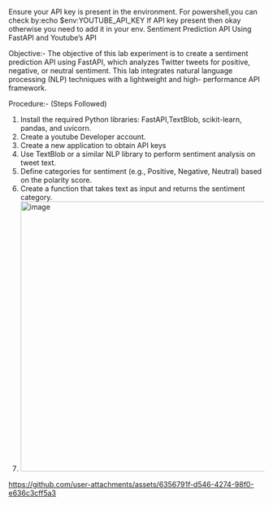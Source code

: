 Ensure your API key is present in the environment.
For powershell,you can check by:echo $env:YOUTUBE_API_KEY
If API key present then okay otherwise you need to add it in your env.
Sentiment Prediction API Using FastAPI and Youtube’s API

Objective:- The objective of this lab experiment is to create a sentiment prediction API using FastAPI, 
which analyzes Twitter tweets for positive, negative, or neutral sentiment. This lab 
integrates natural language processing (NLP) techniques with a lightweight and high- 
performance API framework.

Procedure:- (Steps Followed)
1. Install the required Python libraries: FastAPI,TextBlob, scikit-learn, 
pandas, and uvicorn. 
2. Create a youtube Developer account. 
3. Create a new application to obtain API keys 	 
4. Use TextBlob or a similar NLP library to perform sentiment analysis on tweet text. 
5. Define categories for sentiment (e.g., Positive, Negative, Neutral) based on the 
polarity score. 
6. Create a function that takes text as input and returns the sentiment category.
7. <img width="531" alt="image" src="https://github.com/user-attachments/assets/6356791f-d546-4274-98f0-e636c3cff5a3" />
https://github.com/user-attachments/assets/6356791f-d546-4274-98f0-e636c3cff5a3
